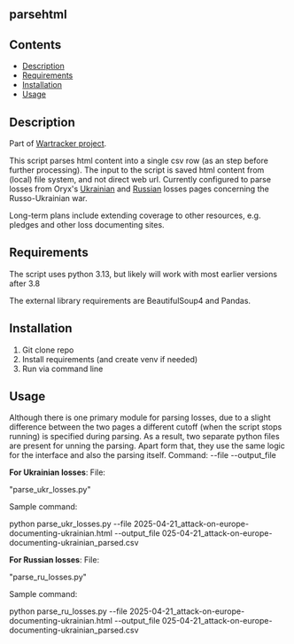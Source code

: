 ## parsehtml

## Contents
- [Description](#description)
- [Requirements](#requirements)
- [Installation](#installation)
- [Usage](#usage)

## Description
Part of [Wartracker project](https://github.com/users/F1End/projects/1/views/1?pane=info).

This script parses html content into a single csv row (as an step before further processing).
The input to the script is saved html content from (local) file system, and not direct web url.
Currently configured to parse losses from Oryx's [Ukrainian](https://www.oryxspioenkop.com/2022/02/attack-on-europe-documenting-ukrainian.html) and [Russian](https://www.oryxspioenkop.com/2022/02/attack-on-europe-documenting-equipment.html) losses pages concerning the Russo-Ukrainian war.

Long-term plans include extending coverage to other resources, e.g. pledges and other loss documenting sites.

## Requirements
The script uses python 3.13, but likely will work with most earlier versions after 3.8

The external library requirements are BeautifulSoup4 and Pandas.

## Installation

1. Git clone repo
2. Install requirements (and create venv if needed)
3. Run via command line

## Usage

Although there is one primary module for parsing losses, due to a slight difference between the two pages a different cutoff (when the script stops running) is specified during parsing. As a result, two separate python files are present for unning the parsing. Apart form that, they use the same logic for the interface and also the parsing itself.
Command:
<your pythin bin or exe path> --file <path to html file> --output_file <path and name of output csv>


**For Ukrainian losses**:
File:

"parse_ukr_losses.py"

Sample command:

python parse_ukr_losses.py  --file 2025-04-21_attack-on-europe-documenting-ukrainian.html --output_file 025-04-21_attack-on-europe-documenting-ukrainian_parsed.csv


**For Russian losses**:
File:

"parse_ru_losses.py"

Sample command:

python parse_ru_losses.py  --file 2025-04-21_attack-on-europe-documenting-ukrainian.html --output_file 025-04-21_attack-on-europe-documenting-ukrainian_parsed.csv
